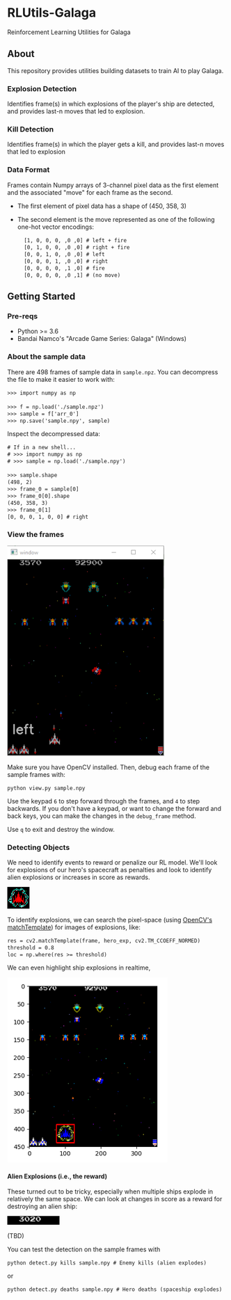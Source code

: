 # RLUtils-Galaga
Reinforcement Learning Utilities for Galaga

## About

This repository provides utilities building datasets to train AI to play Galaga.

### Explosion Detection

Identifies frame(s) in which explosions of the player's ship are detected, and provides last-n moves that led to explosion.

### Kill Detection

Identifies frame(s) in which the player gets a kill, and provides last-n moves that led to explosion

### Data Format

Frames contain Numpy arrays of 3-channel pixel data as the first element and the associated "move" for each frame as the second.

* The first element of pixel data has a shape of (450, 358, 3)
* The second element is the move represented as one of the following one-hot vector encodings:
    
        [1, 0, 0, 0, ,0 ,0] # left + fire
        [0, 1, 0, 0, ,0 ,0] # right + fire
        [0, 0, 1, 0, ,0 ,0] # left
        [0, 0, 0, 1, ,0 ,0] # right
        [0, 0, 0, 0, ,1 ,0] # fire
        [0, 0, 0, 0, ,0 ,1] # (no move)
    
## Getting Started

### Pre-reqs

* Python >= 3.6
* Bandai Namco's "Arcade Game Series: Galaga" (Windows)

### About the sample data

There are 498 frames of sample data in `sample.npz`. You can decompress the file to make it easier to work with:

    >>> import numpy as np
    
    >>> f = np.load('./sample.npz')
    >>> sample = f['arr_0']
    >>> np.save('sample.npy', sample)
    
 Inspect the decompressed data:
 
    # If in a new shell...
    # >>> import numpy as np
    # >>> sample = np.load('./sample.npy')
    
    >>> sample.shape
    (498, 2)
    >>> frame_0 = sample[0]
    >>> frame_0[0].shape
    (450, 358, 3)
    >>> frame_0[1]
    [0, 0, 0, 1, 0, 0] # right
 
### View the frames

![](sample.png)

Make sure you have OpenCV installed. Then, debug each frame of the sample frames with:

    python view.py sample.npy

Use the keypad `6` to step forward through the frames, and `4` to step backwards. If you don't have a keypad, or want to change the forward and back keys, you can make the changes in the `debug_frame` method.

Use `q` to exit and destroy the window.

### Detecting Objects

We need to identify events to reward or penalize our RL model. We'll look for explosions of our hero's spacecraft as penalties and look to identify alien explosions or increases in score as rewards. 

![](hero_explosion.png)

To identify explosions, we can search the pixel-space (using [OpenCV's matchTemplate](https://www.docs.opencv.org/2.4/doc/tutorials/imgproc/histograms/template_matching/template_matching.html)) for images of explosions, like:

    res = cv2.matchTemplate(frame, hero_exp, cv2.TM_CCOEFF_NORMED)
    threshold = 0.8
    loc = np.where(res >= threshold)

We can even highlight ship explosions in realtime, 

![](detected_explosion.png)

#### Alien Explosions (i.e., the reward)

These turned out to be tricky, especially when multiple ships explode in relatively the same space. We can look at changes in score as a reward for destroying an alien ship:

![](score.png)

(TBD)

You can test the detection on the sample frames with

    python detect.py kills sample.npy # Enemy kills (alien explodes)

or

    python detect.py deaths sample.npy # Hero deaths (spaceship explodes)
